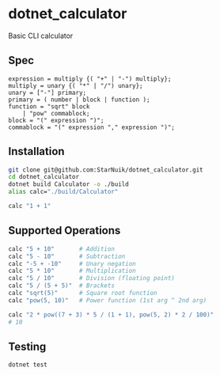# dotnet_calculator
Basic CLI calculator

## Spec
```ebnf
expression = multiply {( "+" | "-") multiply};
multiply = unary {( "*" | "/") unary};
unary = ["-"] primary;
primary = ( number | block | function );
function = "sqrt" block
	| "pow" commablock;
block = "(" expression ")";
commablock = "(" expression "," expression ")";
```

## Installation
```bash
git clone git@github.com:StarNuik/dotnet_calculator.git
cd dotnet_calculator
dotnet build Calculator -o ./build
alias calc="./build/Calculator"

calc "1 + 1"
```

## Supported Operations
```bash
calc "5 + 10"       # Addition
calc "5 - 10"       # Subtraction
calc "-5 + -10"     # Unary negation
calc "5 * 10"       # Multiplication
calc "5 / 10"       # Division (floating point)
calc "5 / (5 + 5)"  # Brackets
calc "sqrt(5)"      # Square root function
calc "pow(5, 10)"   # Power function (1st arg ^ 2nd arg)

calc "2 * pow((7 + 3) * 5 / (1 + 1), pow(5, 2) * 2 / 100)"
# 10
```

## Testing
```bash
dotnet test
```
